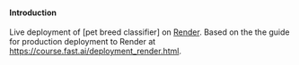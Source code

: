 #### Introduction

Live deployment of [pet breed classifier] on [Render](https://render.com).  Based on the the guide for production deployment to Render at https://course.fast.ai/deployment_render.html.
